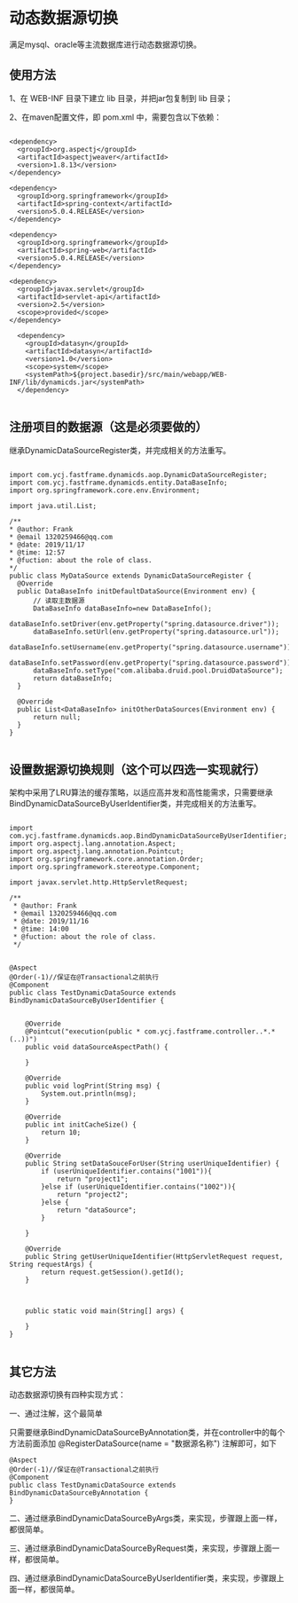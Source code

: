 # 动态数据源切换

满足mysql、oracle等主流数据库进行动态数据源切换。

## 使用方法

1、在 WEB-INF 目录下建立 lib 目录，并把jar包复制到 lib 目录；

2、在maven配置文件，即 pom.xml 中，需要包含以下依赖：
  
  ```
  
  <dependency>
    <groupId>org.aspectj</groupId>
    <artifactId>aspectjweaver</artifactId>
    <version>1.8.13</version>
  </dependency>

  <dependency>
    <groupId>org.springframework</groupId>
    <artifactId>spring-context</artifactId>
    <version>5.0.4.RELEASE</version>
  </dependency>

  <dependency>
    <groupId>org.springframework</groupId>
    <artifactId>spring-web</artifactId>
    <version>5.0.4.RELEASE</version>
  </dependency>

  <dependency>
    <groupId>javax.servlet</groupId>
    <artifactId>servlet-api</artifactId>
    <version>2.5</version>
    <scope>provided</scope>
  </dependency>
    
    <dependency>
      <groupId>datasyn</groupId>
      <artifactId>datasyn</artifactId>
      <version>1.0</version>
      <scope>system</scope>
      <systemPath>${project.basedir}/src/main/webapp/WEB-INF/lib/dynamicds.jar</systemPath>
    </dependency>
    
   ```
    
## 注册项目的数据源（这是必须要做的）

继承DynamicDataSourceRegister类，并完成相关的方法重写。

  ```
  
import com.ycj.fastframe.dynamicds.aop.DynamicDataSourceRegister;
import com.ycj.fastframe.dynamicds.entity.DataBaseInfo;
import org.springframework.core.env.Environment;

import java.util.List;

/**
 * @author: Frank
 * @email 1320259466@qq.com
 * @date: 2019/11/17
 * @time: 12:57
 * @fuction: about the role of class.
 */
public class MyDataSource extends DynamicDataSourceRegister {
    @Override
    public DataBaseInfo initDefaultDataSource(Environment env) {
        // 读取主数据源
        DataBaseInfo dataBaseInfo=new DataBaseInfo();
        dataBaseInfo.setDriver(env.getProperty("spring.datasource.driver"));
        dataBaseInfo.setUrl(env.getProperty("spring.datasource.url"));
        dataBaseInfo.setUsername(env.getProperty("spring.datasource.username"));
        dataBaseInfo.setPassword(env.getProperty("spring.datasource.password"));
        dataBaseInfo.setType("com.alibaba.druid.pool.DruidDataSource");
        return dataBaseInfo;
    }

    @Override
    public List<DataBaseInfo> initOtherDataSources(Environment env) {
        return null;
    }
}

  
 ```

## 设置数据源切换规则（这个可以四选一实现就行）

架构中采用了LRU算法的缓存策略，以适应高并发和高性能需求，只需要继承BindDynamicDataSourceByUserIdentifier类，并完成相关的方法重写。

```
  
import com.ycj.fastframe.dynamicds.aop.BindDynamicDataSourceByUserIdentifier;
import org.aspectj.lang.annotation.Aspect;
import org.aspectj.lang.annotation.Pointcut;
import org.springframework.core.annotation.Order;
import org.springframework.stereotype.Component;

import javax.servlet.http.HttpServletRequest;

/**
 * @author: Frank
 * @email 1320259466@qq.com
 * @date: 2019/11/16
 * @time: 14:00
 * @fuction: about the role of class.
 */


@Aspect
@Order(-1)//保证在@Transactional之前执行
@Component
public class TestDynamicDataSource extends BindDynamicDataSourceByUserIdentifier {


    @Override
    @Pointcut("execution(public * com.ycj.fastframe.controller..*.*(..))")
    public void dataSourceAspectPath() {

    }

    @Override
    public void logPrint(String msg) {
        System.out.println(msg);
    }

    @Override
    public int initCacheSize() {
        return 10;
    }

    @Override
    public String setDataSouceForUser(String userUniqueIdentifier) {
        if (userUniqueIdentifier.contains("1001")){
            return "project1";
        }else if (userUniqueIdentifier.contains("1002")){
            return "project2";
        }else {
            return "dataSource";
        }

    }

    @Override
    public String getUserUniqueIdentifier(HttpServletRequest request, String requestArgs) {
        return request.getSession().getId();
    }



    public static void main(String[] args) {

    }
}


```


  
## 其它方法
动态数据源切换有四种实现方式：

一、通过注解，这个最简单

只需要继承BindDynamicDataSourceByAnnotation类，并在controller中的每个方法前面添加  @RegisterDataSource(name = "数据源名称")  注解即可，如下
```
@Aspect
@Order(-1)//保证在@Transactional之前执行
@Component
public class TestDynamicDataSource extends BindDynamicDataSourceByAnnotation {
}

```

二、通过继承BindDynamicDataSourceByArgs类，来实现，步骤跟上面一样，都很简单。

三、通过继承BindDynamicDataSourceByRequest类，来实现，步骤跟上面一样，都很简单。

四、通过继承BindDynamicDataSourceByUserIdentifier类，来实现，步骤跟上面一样，都很简单。
